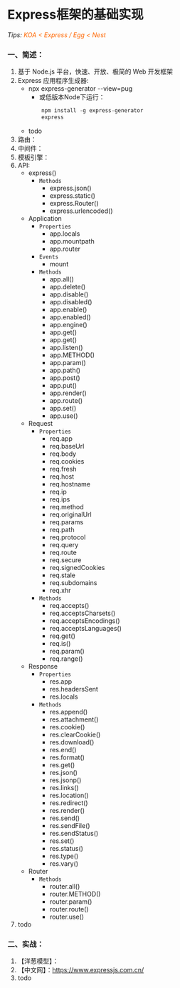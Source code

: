 # Express框架的基础实现
*Tips: <font color="#FF6600">KOA < Express / Egg < Nest</font>*

### 一、简述：
1. 基于 Node.js 平台，快速、开放、极简的 Web 开发框架
2. Express 应用程序生成器:  
    + npx express-generator --view=pug
        + 或低版本Node下运行： 
        ```js
            npm install -g express-generator
            express
        ```
    + todo
3. 路由：
4. 中间件：
5. 模板引擎：
6. API:
    + express()
        + `Methods`
            + express.json()
            + express.static()
            + express.Router()
            + express.urlencoded()
    + Application
        + `Properties`
            + app.locals
            + app.mountpath
            + app.router
        + `Events`
            + mount
        + `Methods`
            + app.all()
            + app.delete()
            + app.disable()
            + app.disabled()
            + app.enable()
            + app.enabled()
            + app.engine()
            + app.get()
            + app.get()
            + app.listen()
            + app.METHOD()
            + app.param()
            + app.path()
            + app.post()
            + app.put()
            + app.render()
            + app.route()
            + app.set()
            + app.use()
    + Request
        + `Properties`
            + req.app
            + req.baseUrl
            + req.body
            + req.cookies
            + req.fresh
            + req.host
            + req.hostname
            + req.ip
            + req.ips
            + req.method
            + req.originalUrl
            + req.params
            + req.path
            + req.protocol
            + req.query
            + req.route
            + req.secure
            + req.signedCookies
            + req.stale
            + req.subdomains
            + req.xhr
        + `Methods`
            + req.accepts()
            + req.acceptsCharsets()
            + req.acceptsEncodings()
            + req.acceptsLanguages()
            + req.get()
            + req.is()
            + req.param()
            + req.range()
    + Response
        + `Properties`
            + res.app
            + res.headersSent
            + res.locals
        + `Methods`
            + res.append()
            + res.attachment()
            + res.cookie()
            + res.clearCookie()
            + res.download()
            + res.end()
            + res.format()
            + res.get()
            + res.json()
            + res.jsonp()
            + res.links()
            + res.location()
            + res.redirect()
            + res.render()
            + res.send()
            + res.sendFile()
            + res.sendStatus()
            + res.set()
            + res.status()
            + res.type()
            + res.vary()
    + Router
        + `Methods`
            + router.all()
            + router.METHOD()
            + router.param()
            + router.route()
            + router.use()
7. todo

### 二、实战：
1. 【洋葱模型】：
2. 【中文网】：https://www.expressjs.com.cn/
3. todo
